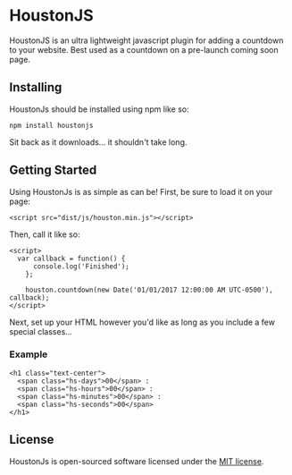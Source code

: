 # HoustonJS

HoustonJS is an ultra lightweight javascript plugin for adding a countdown to your website. Best used as a countdown on a pre-launch coming soon page.

## Installing

HoustonJs should be installed using npm like so:

```shell
npm install houstonjs
```

Sit back as it downloads... it shouldn't take long.

## Getting Started

Using HoustonJs is as simple as can be! First, be sure to load it on your page:

```
<script src="dist/js/houston.min.js"></script>
```

Then, call it like so:

```
<script>
  var callback = function() {
      console.log('Finished');
    };

    houston.countdown(new Date('01/01/2017 12:00:00 AM UTC-0500'), callback);
</script>
```

Next, set up your HTML however you'd like as long as you include a few special classes...

### Example

```
<h1 class="text-center">
  <span class="hs-days">00</span> :
  <span class="hs-hours">00</span> :
  <span class="hs-minutes">00</span> :
  <span class="hs-seconds">00</span>
</h1>
```

## License

HoustonJs is open-sourced software licensed under the [MIT license](http://opensource.org/licenses/MIT).
